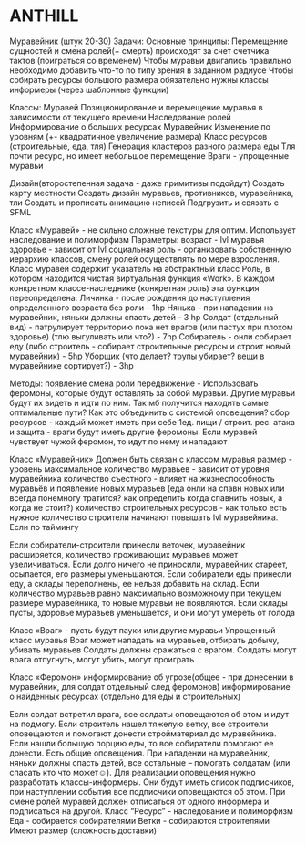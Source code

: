 # ANTHILL
Муравейник (штук 20-30)
Задачи:
Основные принципы:
Перемещение сущностей и смена ролей(+ смерть) происходят за счет счетчика тактов (поиграться со временем)
Чтобы муравьи двигались правильно необходимо добавить что-то по типу зрения в заданном радиусе
Чтобы собирать ресурсы большого размера обязательно нужны классы информеры (через шаблонные функции)

Классы:
Муравей
Позиционирование и перемещение муравья в зависимости от текущего времени
Наследование ролей
Информирование о больших ресурсах
Муравейник
Изменение по уровням (+- квадратичное увеличение размера)
Класс ресурсов (строительные, еда, тля)
Генерация кластеров разного размера еды
Тля почти ресурс, но имеет небольшое перемещение
Враги - упрощенные муравьи


Дизайн(второстепенная задача - даже примитивы подойдут)
Создать карту местности
Создать дизайн муравьев, противников, муравейника, тли
Создать и прописать анимацию неписей
Подгрузить и связать с SFML


Класс «Муравей» - не сильно сложные текстуры для оптим.
Использует наследование и полиморфизм
Параметры:
возраст - lvl муравья
здоровье - зависит от lvl
социальная роль - организовать собственную иерархию классов, смену ролей осуществлять по мере взросления. Класс муравей содержит указатель на абстрактный класс Роль, в котором находится чистая виртуальная функция «Work». В каждом конкретном классе-наследнике (конкретная роль) эта функция переопределена:
Личинка - после рождения до наступления определенного возраста без роли - 1hp
Нянька - при нападении на муравейник, няньки должны спасть детей - 3 hp
Солдат (отдельный вид) - патрулирует территорию пока нет врагов (или пастух при плохом здоровье) (тлю выгуливать или что?) - 7hp
Собиратель - онли собирает еду (либо строитель - собирает строительные ресурсы и строит новый муравейник) - 5hp
Уборщик (что делает? трупы убирает? вещи в муравейнике сортирует?) - 3hp 

Методы:
появление
смена роли
передвижение - Использовать феромоны, которые будут оставлять за собой муравьи. Другие муравьи будут их видеть и идти по ним. Так мб получится находить самые оптимальные пути? Как это объединить с системой оповещения?
сбор ресурсов - каждый может иметь при себе 1ед. пищи / строит. рес.
атака и защита - враги будут иметь другие феромоны. Если муравей чувствует чужой феромон, то идут по нему и нападают


Класс «Муравейник»
Должен быть связан с классом муравья
размер - уровень 
максимальное количество муравьев - зависит от уровня муравейника
количество съестного - влияет на жизнеспособность муравьёв и появление новых муравьев (еда онли на спавн новых или всегда понемногу тратится? как определить когда спавнить новых, а когда не стоит?)
количество строительных ресурсов - как только есть нужное количество строители начинают повышать lvl муравейника. Если по таймингу

Если собиратели-строители принесли веточек, муравейник расширяется, количество проживающих муравьев может увеличиваться. Если долго ничего не приносили, муравейник стареет, осыпается, его размеры уменьшаются. Если собиратели еды принесли еду, а склады переполнены, ее нельзя добавить на склад. Если количество муравьев равно максимально возможному при текущем размере муравейника, то новые муравьи не появляются. Если склады пусты, здоровье муравьев уменьшается, и они могут умереть от голода


Класс «Враг» - пусть будут пауки или другие муравьи
Упрощенный класс муравья
Враг может нападать на муравьев, отбирать добычу, убивать муравьев
Солдаты должны сражаться с врагом. Солдаты могут врага отпугнуть, могут убить, могут проиграть


Класс «Феромон»
информирование об угрозе(общее - при донесении в муравейник, для солдат отдельный след феромонов)
информирование о найденных ресурсах (отдельно для еды и строительных)


Если солдат встретил врага, все солдаты оповещаются об этом и идут на подмогу. Если строитель нашел тяжелую ветку, все строители оповещаются и помогают донести стройматериал до муравейника. Если нашли большую порцию еды, то все собиратели помогают ее донести. Есть общие оповещения. При нападении на муравейник, няньки должны спасть детей, все остальные – помогать солдатам (или спасать кто что может☺).
Для реализации оповещения нужно разработать классы-информеры. Они будут иметь список подписчиков, при наступлении события все подписчики оповещаются об этом. При смене ролей муравей должен отписаться от одного информера и подписаться на другой.
Класс “Ресурс” - наследование и полиморфизм
Еда - собирается собирателями
Ветки - собираются строителями
Имеют размер (сложность доставки)

